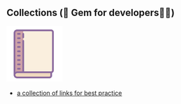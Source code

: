 ## Collections (💎 Gem for developers👨‍💻)

![Git](../images/documentation.png)

- [a collection of links for best practice](/REFERENCES.md)
